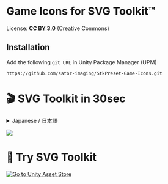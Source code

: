 # Game Icons for SVG Toolkit™

License: [**CC BY 3.0**](./LICENSE.md) (Creative Commons)


## Installation

Add the following `git URL` in Unity Package Manager (UPM)
```
https://github.com/sator-imaging/StkPreset-Game-Icons.git
```



# 🎬 SVG Toolkit in 30sec

<p><details lang="ja" --open><summary>Japanese / 日本語</summary>

[![](https://img.youtube.com/vi/AvXJ_xRHQyg/sddefault.jpg)](https://www.youtube.com/shorts/AvXJ_xRHQyg)

<!------- End of Details JA Tag -------></details></p>

[![](https://img.youtube.com/vi/OJaAEAJsxic/sddefault.jpg)](https://www.youtube.com/shorts/OJaAEAJsxic)



# 🚀 Try SVG Toolkit

[![Go to Unity Asset Store](https://satorimaging.github.io/OpenManual/SvgToolkit/images/SVGTK_UnityAS__FullHD_1080p.jpg)](https://assetstore.unity.com/packages/tools/gui/svg-toolkit-311201?aid=1011l89HG)
